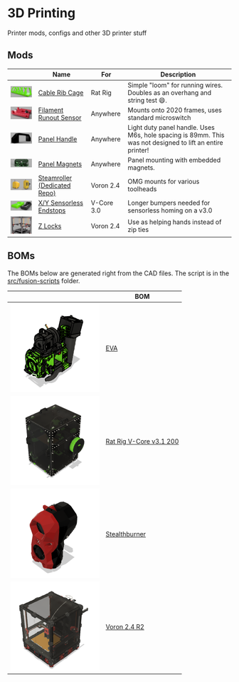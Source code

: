 # 3D Printing
Printer mods, configs and other 3D printer stuff

## Mods
| |Name|For|Description|
|---|---|---|---|
|<img src="images/crc-30x100-thumb.png" width="200px" />|[Cable Rib Cage](stl/general/)|Rat Rig|Simple "loom" for running wires. Doubles as an overhang and string test :smile:.|
|<img src="images/filament-runout-sensor-thumb.png" width="200px" />|[Filament Runout Sensor](stl/general/filament-runout-sensor.stl)|Anywhere|Mounts onto 2020 frames, uses standard microswitch|
|<img src="images/panel-handle-thumb.png" width="200px" />|[Panel Handle](stl/general/panel-handle.stl)|Anywhere|Light duty panel handle. Uses M6s, hole spacing is 89mm. This was not designed to lift an entire printer!|
|<img src="images/panel-magnets-glass.png" width="200px" />|[Panel Magnets](stl/general/panel-magnets/)|Anywhere|Panel mounting with embedded magnets.|
|<img src="images/sr-og.png" width="200" />|[Steamroller (Dedicated Repo)](https://github.com/tallman5/steamroller)|Voron 2.4|OMG mounts for various toolheads|
|<img src="images/sensorless-endstops-thumb.png" width="200px" />|[X/Y Sensorless Endstops](stl/rat-rig/)|V-Core 3.0|Longer bumpers needed for sensorless homing on a v3.0|
|<img src="images/z-locks-installed-thumb.png" width="200px" />|[Z Locks](stl/voron/z-locks/readme.md)|Voron 2.4|Use as helping hands instead of zip ties|

## BOMs
The BOMs below are generated right from the CAD files.
The script is in the [src/fusion-scripts](src/fusion-scipts/) folder.

| |BOM|
|---|---|
|<img src="printers/eva/images/EVA3%20Assembly.png" width="200px" />|[EVA](printers/eva/EVA3%20Assembly%20BOM.md)|
|<img src="printers/rat-rig/v-core/images/Enclosure%202.0%20Assembly%20-%20200x200x200.png" width="200px" />|[Rat Rig V-Core v3.1 200](printers/rat-rig/v-core/Enclosure%202.0%20Assembly%20-%20200x200x200%20BOM.md)|
|<img src="printers/stealthburner/images/Stealthburner CW2 Assembly.png" width="200px" />|[Stealthburner](/printers/stealthburner/Stealthburner%20CW2%20Assembly%20BOM.md)|
|<img src="printers/voron/v2.4/images/Voron%202.4R2.png" width="200px" />|[Voron 2.4 R2](/printers/voron/v2.4/Voron%202.4R2%20BOM.md)|
